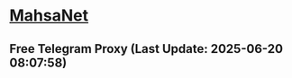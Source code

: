 
# [MahsaNet](https://t.me/mahsa_net)
## Free Telegram Proxy (Last Update: 2025-06-20 08:07:58)

    